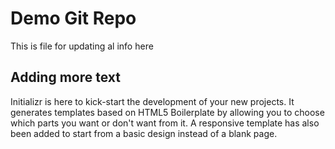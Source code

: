 # Demo Git Repo

This is file for updating al info here
## Adding more text

Initializr is here to kick-start the development of your new projects. 
It generates templates based on HTML5 Boilerplate by allowing you to choose which parts you want or don't want from it. 
A responsive template has also been added to start from a basic design instead of a blank page.